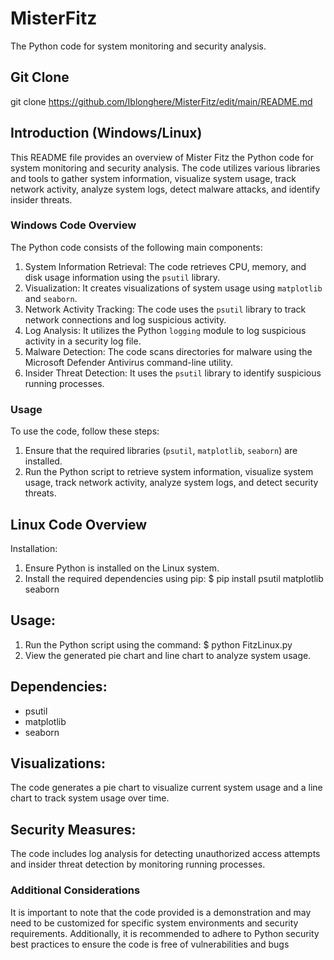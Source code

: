 # MisterFitz 
The Python code for system monitoring and security analysis.

## Git Clone
git clone https://github.com/Iblonghere/MisterFitz/edit/main/README.md

## Introduction (Windows/Linux)
This README file provides an overview of Mister Fitz the Python code for system monitoring and security analysis. The code utilizes various libraries and tools to gather system information, visualize system usage, track network activity, analyze system logs, detect malware attacks, and identify insider threats.

### Windows Code Overview
The Python code consists of the following main components:
1. System Information Retrieval: The code retrieves CPU, memory, and disk usage information using the `psutil` library.
2. Visualization: It creates visualizations of system usage using `matplotlib` and `seaborn`.
3. Network Activity Tracking: The code uses the `psutil` library to track network connections and log suspicious activity.
4. Log Analysis: It utilizes the Python `logging` module to log suspicious activity in a security log file.
5. Malware Detection: The code scans directories for malware using the Microsoft Defender Antivirus command-line utility.
6. Insider Threat Detection: It uses the `psutil` library to identify suspicious running processes.

### Usage
To use the code, follow these steps:
1. Ensure that the required libraries (`psutil`, `matplotlib`, `seaborn`) are installed.
2. Run the Python script to retrieve system information, visualize system usage, track network activity, analyze system logs, and detect security threats.

## Linux Code Overview
Installation:
1. Ensure Python is installed on the Linux system.
2. Install the required dependencies using pip: 
   $ pip install psutil matplotlib seaborn

## Usage:
1. Run the Python script using the command: 
   $ python FitzLinux.py
2. View the generated pie chart and line chart to analyze system usage.

## Dependencies:
- psutil
- matplotlib
- seaborn

## Visualizations:
The code generates a pie chart to visualize current system usage and a line chart to track system usage over time.

## Security Measures:
The code includes log analysis for detecting unauthorized access attempts and insider threat detection by monitoring running processes.


### Additional Considerations
It is important to note that the code provided is a demonstration and may need to be customized for specific system environments and security requirements. Additionally, it is recommended to adhere to Python security best practices to ensure the code is free of vulnerabilities and bugs
